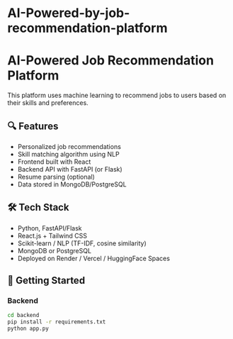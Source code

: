 # AI-Powered-by-job-recommendation-platform
# AI-Powered Job Recommendation Platform

This platform uses machine learning to recommend jobs to users based on their skills and preferences.

## 🔍 Features
- Personalized job recommendations
- Skill matching algorithm using NLP
- Frontend built with React
- Backend API with FastAPI (or Flask)
- Resume parsing (optional)
- Data stored in MongoDB/PostgreSQL

## 🛠 Tech Stack
- Python, FastAPI/Flask
- React.js + Tailwind CSS
- Scikit-learn / NLP (TF-IDF, cosine similarity)
- MongoDB or PostgreSQL
- Deployed on Render / Vercel / HuggingFace Spaces

## 🚀 Getting Started

### Backend
```bash
cd backend
pip install -r requirements.txt
python app.py 
